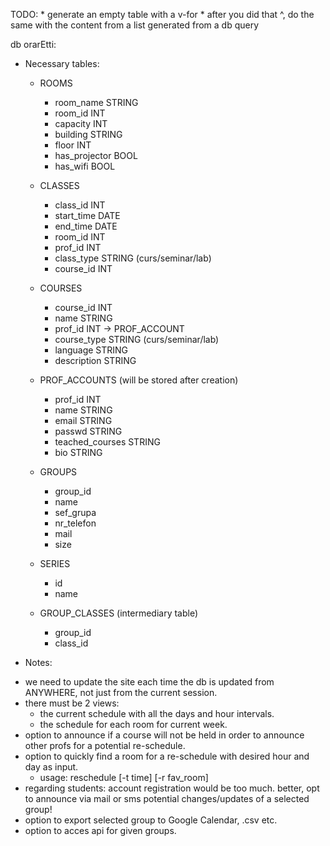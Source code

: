 TODO:
	* generate an empty table with a v-for
	* after you did that ^, do the same with the content from a list generated from a db query
	

db orarEtti:

 - Necessary tables:
	* ROOMS
		- room_name 		STRING
		- room_id 			INT
		- capacity			INT
		- building			STRING
		- floor				INT
		- has_projector 	BOOL
		- has_wifi			BOOL
	
	* CLASSES
		- class_id 			INT
		- start_time		DATE
		- end_time			DATE
		- room_id			INT
		- prof_id			INT
		- class_type		STRING (curs/seminar/lab)
		- course_id			INT
		
	* COURSES
		- course_id			INT
		- name				STRING
		- prof_id			INT		-> PROF_ACCOUNT
		- course_type		STRING (curs/seminar/lab)
		- language			STRING
		- description		STRING
		
	* PROF_ACCOUNTS (will be stored after creation)
		- prof_id			INT
		- name				STRING
		- email				STRING
		- passwd			STRING
		- teached_courses	STRING
		- bio				STRING
		
	* GROUPS
		- group_id
		- name
		- sef_grupa
		- nr_telefon
		- mail
		- size
	
	* SERIES
		- id
		- name
		
	* GROUP_CLASSES (intermediary table)
		- group_id
		- class_id

 - Notes:
  * we need to update the site each time the db is updated from ANYWHERE, not just from the current session.
  * there must be 2 views:
    - the current schedule with all the days and hour intervals.
    - the schedule for each room for current week.
  * option to announce if a course will not be held in order to announce other profs for a potential re-schedule.
  * option to quickly find a room for a re-schedule with desired hour and day as input.
    - usage: reschedule [-t time] [-r fav_room]
  * regarding students: account registration would be too much. better, opt to announce via mail or sms potential changes/updates of a selected group!
  * option to export selected group to Google Calendar, .csv etc.
  * option to acces api for given groups.
  
